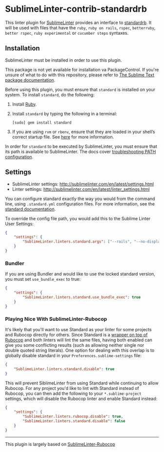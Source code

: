 SublimeLinter-contrib-standardrb
================================

This linter plugin for [SublimeLinter](https://github.com/SublimeLinter/SublimeLinter) provides an interface to [standardrb](https://github.com/testdouble/standard). It will be used with files that have the `ruby`, `ruby on rails`, `rspec`, `betterruby`, `better rspec`, `ruby experimental` or `cucumber steps` syntaxes.

## Installation
SublimeLinter must be installed in order to use this plugin.

This package is not yet available for installation va PackageControl. If you're unsure of what to do with this repository, please refer to [The Sublime Text package documentation](https://www.sublimetext.com/docs/3/packages.html).

Before using this plugin, you must ensure that `standard` is installed on your system. To install `standard`, do the following:

1. Install [Ruby](http://ruby-lang.org).

1. Install `standard` by typing the following in a terminal:
   ```
   [sudo] gem install standard
   ```

1. If you are using `rvm` or `rbenv`, ensure that they are loaded in your shell’s correct startup file. See [here](http://sublimelinter.com/en/latest/troubleshooting.html#adjusting-shell-startup-files) for more information.

In order for `standard` to be executed by SublimeLinter, you must ensure that its path is available to SublimeLinter. The docs cover [troubleshooting PATH configuration](http://sublimelinter.com/en/latest/troubleshooting.html#finding-a-linter-executable).

## Settings
- SublimeLinter settings: http://sublimelinter.com/en/latest/settings.html
- Linter settings: http://sublimelinter.com/en/latest/linter_settings.html

You can configure standard exactly the way you would from the command line, using `.standard.yml` configuration files. For more information, see the [standard documentation](https://github.com/testdouble/standard#what-you-might-do-if-youre-clever).

To override the config file path, you would add this to the Sublime Linter User Settings:

```json
{
    "settings": {
        "SublimeLinter.linters.standard.args": ["--rails", "--no-display-cop-names"]
    }
}
```

### Bundler
If you are using Bundler and would like to use the locked standard version, you must set `use_bundle_exec` to true:

```json
{
    "settings": {
        "SublimeLinter.linters.standard.use_bundle_exec": true
    }
}
```

### Playing Nice With SublimeLinter-Rubocop
It's likely that you'll want to use Standard as your linter for some projects and Rubocop directly for others. Since Standard is a [wrapper on top of Rubocop](https://github.com/testdouble/standard#what-you-might-do-if-youre-really-clever) and both linters will lint the same files, having both enabled can give you some conflicting results (such as allowing neither single nor double quoted string literals).
One option for dealing with this overlap is to globally disable standard in your `Preferences.sublime-settings` file:

```json
{
    "SublimeLinter.linters.standard.disable": true
}
```

This will prevent SiblimeLinter from using Standard while continuing to allow Rubocop. For any project you'd like to lint with Standard instead of Rubocop, you can then add the following to your `*.sublime-project` settings, which will disable the Rubocop linter and enable Standard instead:

```json
{
    "settings": {
        "SublimeLinter.linters.rubocop.disable": true,
        "SublimeLinter.linters.standard.disable": false
    }
}

```
-----

This plugin is largely based on [SublimeLinter-Rubocop](https://github.com/SublimeLinter/SublimeLinter-rubocop)
